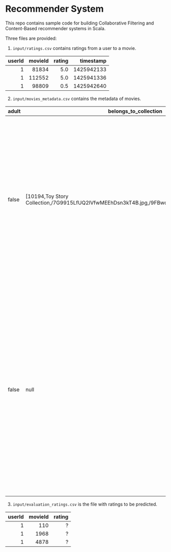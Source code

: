 Recommender System
===

This repo contains sample code for building Collaborative Filtering and Content-Based recommender systems in Scala.

Three files are provided:

1. `input/ratings.csv` contains ratings from a user to a movie.

|userId|movieId|rating| timestamp|
|-----:|------:|-----:|---------:|
|     1|  81834|   5.0|1425942133|
|     1| 112552|   5.0|1425941336|
|     1|  98809|   0.5|1425942640|

2. `input/movies_metadata.csv` contains the metadata of movies.

|adult|belongs_to_collection                                                                                   |budget   |genres                                                   |homepage                                    |movieId|imdb_id  |original_language|original_title                |overview                                                                                                                                                                                                                                                                                                                                                                                                                                                        |popularity|poster_path                     |production_companies                                                                                                                                                                                          |production_countries                                                  |release_date|revenue     |runtime|spoken_languages                          |status  |tagline                                                                                                                                                    |title                         |video|vote_average|vote_count|
|-----|--------------------------------------------------------------------------------------------------------|---------|---------------------------------------------------------|--------------------------------------------|-------|---------|-----------------|------------------------------|----------------------------------------------------------------------------------------------------------------------------------------------------------------------------------------------------------------------------------------------------------------------------------------------------------------------------------------------------------------------------------------------------------------------------------------------------------------|----------|--------------------------------|--------------------------------------------------------------------------------------------------------------------------------------------------------------------------------------------------------------|----------------------------------------------------------------------|------------|------------|-------|------------------------------------------|--------|-----------------------------------------------------------------------------------------------------------------------------------------------------------|------------------------------|-----|------------|----------|
|false|[10194,Toy Story Collection,/7G9915LfUQ2lVfwMEEhDsn3kT4B.jpg,/9FBwqcd9IRruEDUrTdcaafOMKUq.jpg]          |3.0E7    |[[16,Animation], [35,Comedy], [10751,Family]]            |http://toystory.disney.com/toy-story        |862    |tt0114709|en               |Toy Story                     |Led by Woody, Andy's toys live happily in his room until Andy's birthday brings Buzz Lightyear onto the scene. Afraid of losing his place in Andy's heart, Woody plots against Buzz. But when circumstances separate Buzz and Woody from their owner, the duo eventually learns to put aside their differences.                                                                                                                                                 |21.946943 |/rhIRbceoE9lR4veEXuwCC2wARtG.jpg|[[3,Pixar Animation Studios]]                                                                                                                                                                                 |[[US,United States of America]]                                       |1995-10-30  |3.73554033E8|81.0   |[[en,English]]                            |Released|null                                                                                                                                                       |Toy Story                     |False|7.7         |5415      |
|false|null                                                                                                    |6.5E7    |[[12,Adventure], [14,Fantasy], [10751,Family]]           |null                                        |8844   |tt0113497|en               |Jumanji                       |When siblings Judy and Peter discover an enchanted board game that opens the door to a magical world, they unwittingly invite Alan -- an adult who's been trapped inside the game for 26 years -- into their living room. Alan's only hope for freedom is to finish the game, which proves risky as all three find themselves running from giant rhinoceroses, evil monkeys and other terrifying creatures.                                                     |17.015539 |/vzmL6fP7aPKNKPRTFnZmiUfciyV.jpg|[[559,TriStar Pictures], [2550,Teitler Film], [10201,Interscope Communications]]                                                                                                                              |[[US,United States of America]]                                       |1995-12-15  |2.62797249E8|104.0  |[[en,English], [fr,Français]]             |Released|Roll the dice and unleash the excitement!                                                                                                                  |Jumanji                       |False|6.9         |2413      |

3. `input/evaluation_ratings.csv` is the file with ratings to be predicted.

|userId|movieId|rating|
|-----:|------:|-----:|
|     1|    110|     ?|
|     1|   1968|     ?|
|     1|   4878|     ?|

